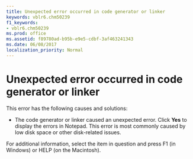 ```yaml
---
title: Unexpected error occurred in code generator or linker
keywords: vblr6.chm50239
f1_keywords:
- vblr6.chm50239
ms.prod: office
ms.assetid: f89780ad-b95b-e9e5-cdbf-3af463241343
ms.date: 06/08/2017
localization_priority: Normal
---
```



# Unexpected error occurred in code generator or linker

This error has the following causes and solutions:



- The code generator or linker caused an unexpected error. Click  **Yes** to display the errors in Notepad. This error is most commonly caused by low disk space or other disk-related issues.
    

For additional information, select the item in question and press F1 (in Windows) or HELP (on the Macintosh).

